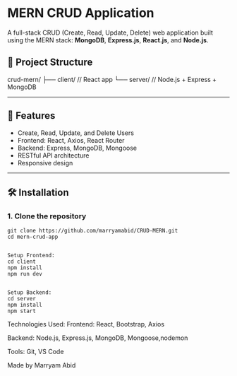 # MERN CRUD Application

A full-stack CRUD (Create, Read, Update, Delete) web application built using the MERN stack: **MongoDB**, **Express.js**, **React.js**, and **Node.js**.

## 📁 Project Structure

crud-mern/
├── client/ // React app
└── server/ // Node.js + Express + MongoDB

---

## 🚀 Features

- Create, Read, Update, and Delete Users
- Frontend: React, Axios, React Router
- Backend: Express, MongoDB, Mongoose
- RESTful API architecture
- Responsive design

---

## 🛠️ Installation

### 1. Clone the repository

```
git clone https://github.com/marryamabid/CRUD-MERN.git
cd mern-crud-app


Setup Frontend:
cd client
npm install
npm run dev


Setup Backend:
cd server
npm install
npm start
```

Technologies Used:
Frontend: React, Bootstrap, Axios

Backend: Node.js, Express.js, MongoDB, Mongoose,nodemon

Tools: Git, VS Code

Made by Marryam Abid
